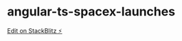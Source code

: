 # angular-ts-spacex-launches

[Edit on StackBlitz ⚡️](https://stackblitz.com/edit/angular-ts-spacex-launches)